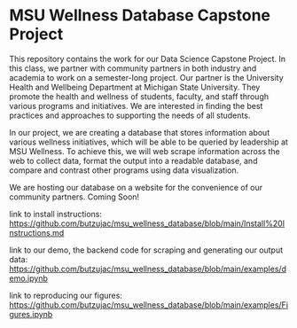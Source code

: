 # MSU Wellness Database Capstone Project

This repository contains the work for our Data Science Capstone Project. In this class, we partner with community partners in both industry and academia to work on a semester-long project. Our partner is the University Health and Wellbeing Department at Michigan State University. They promote the health and wellness of students, faculty, and staff through various programs and initiatives. We are interested in finding the best practices and approaches to supporting the needs of all students.

In our project, we are creating a database that stores information about various wellness initiatives, which will be able to be queried by leadership at MSU Wellness. To achieve this, we will web scrape information across the web to collect data, format the output into a readable database, and compare and contrast other programs using data visualization.

We are hosting our database on a website for the convenience of our community partners. Coming Soon!

link to install instructions: https://github.com/butzujac/msu_wellness_database/blob/main/Install%20Instructions.md

link to our demo, the backend code for scraping and generating our output data: https://github.com/butzujac/msu_wellness_database/blob/main/examples/demo.ipynb

link to reproducing our figures: https://github.com/butzujac/msu_wellness_database/blob/main/examples/Figures.ipynb
